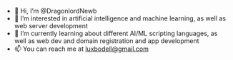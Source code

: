 - 👋 Hi, I’m @DragonlordNewb
- 👀 I’m interested in artificial intelligence and machine learning, as well as web server development
- 🌱 I’m currently learning about different AI/ML scripting languages, as well as web dev and domain registration and app development
- 📫 You can reach me at luxbodell@gmail.com

<!---
DragonlordNewb/DragonlordNewb is a ✨ special ✨ repository because its `README.md` (this file) appears on your GitHub profile.
You can click the Preview link to take a look at your changes.
--->
